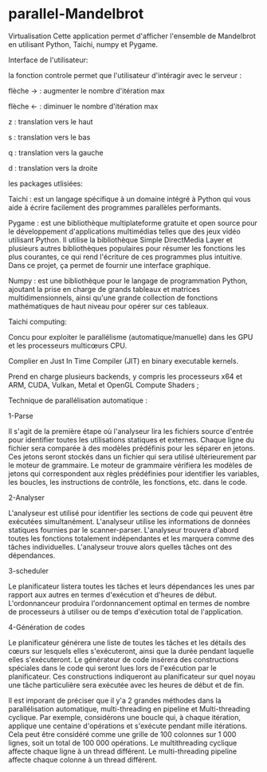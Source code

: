 # parallel-Mandelbrot
Virtualisation
Cette application permet d'afficher l'ensemble de Mandelbrot en utilisant Python, Taichi, numpy et Pygame.

Interface de l'utilisateur:

la fonction controle permet que l'utilisateur d'intéragir avec le serveur : 

flèche -> : augmenter le nombre d'itération max 

flèche <- : diminuer le nombre d'itération max

z : translation vers le haut

s : translation vers le bas 

q : translation vers la gauche 

d : translation vers la droite 


les packages utlisiées:

Taichi : est un langage spécifique à un domaine intégré à Python qui vous aide à écrire facilement des programmes parallèles performants.

Pygame : est une bibliothèque multiplateforme gratuite et open source pour le développement d'applications multimédias telles que des jeux vidéo utilisant Python. Il utilise la bibliothèque Simple DirectMedia Layer et plusieurs autres bibliothèques populaires pour résumer les fonctions les plus courantes, ce qui rend l'écriture de ces programmes plus intuitive. Dans ce projet, ça permet de fournir une interface graphique.

Numpy : est une bibliothèque pour le langage de programmation Python, ajoutant la prise en charge de grands tableaux et matrices multidimensionnels, ainsi qu'une grande collection de fonctions mathématiques de haut niveau pour opérer sur ces tableaux.


Taichi computing:

Concu pour exploiter le parallélisme (automatique/manuelle) dans les GPU et les processeurs multicœurs CPU.

Complier en Just In Time  Compiler (JIT) en binary executable kernels.

Prend en charge plusieurs backends, y compris les processeurs x64 et ARM, CUDA, Vulkan, Metal et OpenGL Compute Shaders ;





Technique de parallélisation automatique : 

1-Parse

Il s'agit de la première étape où l'analyseur lira les fichiers source d'entrée pour identifier toutes les utilisations statiques et externes. Chaque ligne du fichier sera comparée à des modèles prédéfinis pour les séparer en jetons. Ces jetons seront stockés dans un fichier qui sera utilisé ultérieurement par le moteur de grammaire. Le moteur de grammaire vérifiera les modèles de jetons qui correspondent aux règles prédéfinies pour identifier les variables, les boucles, les instructions de contrôle, les fonctions, etc. dans le code.

2-Analyser

L'analyseur est utilisé pour identifier les sections de code qui peuvent être exécutées simultanément. L'analyseur utilise les informations de données statiques fournies par le scanner-parser. L'analyseur trouvera d'abord toutes les fonctions totalement indépendantes et les marquera comme des tâches individuelles. L'analyseur trouve alors quelles tâches ont des dépendances.

3-scheduler 

Le planificateur listera toutes les tâches et leurs dépendances les unes par rapport aux autres en termes d'exécution et d'heures de début. L'ordonnanceur produira l'ordonnancement optimal en termes de nombre de processeurs à utiliser ou de temps d'exécution total de l'application.

4-Génération de codes

Le planificateur générera une liste de toutes les tâches et les détails des cœurs sur lesquels elles s'exécuteront, ainsi que la durée pendant laquelle elles s'exécuteront. Le générateur de code insérera des constructions spéciales dans le code qui seront lues lors de l'exécution par le planificateur. Ces constructions indiqueront au planificateur sur quel noyau une tâche particulière sera exécutée avec les heures de début et de fin.


Il est imporant de préciser que il y'a 2 grandes méthodes dans la parallélisation automatique, multi-threading en pipeline et Multi-threading cyclique. Par exemple, considérons une boucle qui, à chaque itération, applique une centaine d'opérations et s'exécute pendant mille itérations. Cela peut être considéré comme une grille de 100 colonnes sur 1 000 lignes, soit un total de 100 000 opérations. Le multithreading cyclique affecte chaque ligne à un thread différent. Le multi-threading pipeline affecte chaque colonne à un thread différent.


